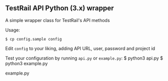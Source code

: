 TestRail API Python (3.x) wrapper
------------

A simple wrapper class for TestRail's API methods

Usage:

    $ cp config.sample config

Edit `config` to your liking, adding API URL, user, password and project id

Test your configuration by running `api.py` or `example.py`:
    $ python3 api.py
    $ python3 example.py

example.py
